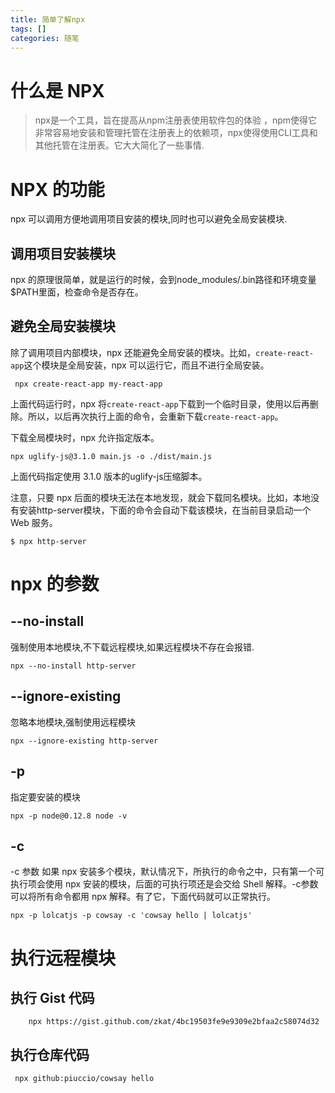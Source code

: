 ```yaml
---
title: 简单了解npx
tags: []
categories: 随笔
---
```


# 什么是 NPX

>npx是一个工具，旨在提高从npm注册表使用软件包的体验 ，npm使得它非常容易地安装和管理托管在注册表上的依赖项，npx使得使用CLI工具和其他托管在注册表。它大大简化了一些事情.

# NPX 的功能

npx 可以调用方便地调用项目安装的模块,同时也可以避免全局安装模块.
## 调用项目安装模块
npx 的原理很简单，就是运行的时候，会到node_modules/.bin路径和环境变量$PATH里面，检查命令是否存在。
## 避免全局安装模块

除了调用项目内部模块，npx 还能避免全局安装的模块。比如，`create-react-app`这个模块是全局安装，npx 可以运行它，而且不进行全局安装。


     npx create-react-app my-react-app
上面代码运行时，npx 将`create-react-app`下载到一个临时目录，使用以后再删除。所以，以后再次执行上面的命令，会重新下载`create-react-app`。

下载全局模块时，npx 允许指定版本。


    npx uglify-js@3.1.0 main.js -o ./dist/main.js
上面代码指定使用 3.1.0 版本的uglify-js压缩脚本。

注意，只要 npx 后面的模块无法在本地发现，就会下载同名模块。比如，本地没有安装http-server模块，下面的命令会自动下载该模块，在当前目录启动一个 Web 服务。


    $ npx http-server


# npx 的参数

## --no-install

强制使用本地模块,不下载远程模块,如果远程模块不存在会报错.

    npx --no-install http-server

## --ignore-existing

忽略本地模块,强制使用远程模块

    npx --ignore-existing http-server


## -p
指定要安装的模块

    npx -p node@0.12.8 node -v 


## -c

-c 参数
如果 npx 安装多个模块，默认情况下，所执行的命令之中，只有第一个可执行项会使用 npx 安装的模块，后面的可执行项还是会交给 Shell 解释。-c参数可以将所有命令都用 npx 解释。有了它，下面代码就可以正常执行。


    npx -p lolcatjs -p cowsay -c 'cowsay hello | lolcatjs'

# 执行远程模块

## 执行 Gist 代码
        npx https://gist.github.com/zkat/4bc19503fe9e9309e2bfaa2c58074d32

##  执行仓库代码
     npx github:piuccio/cowsay hello   

